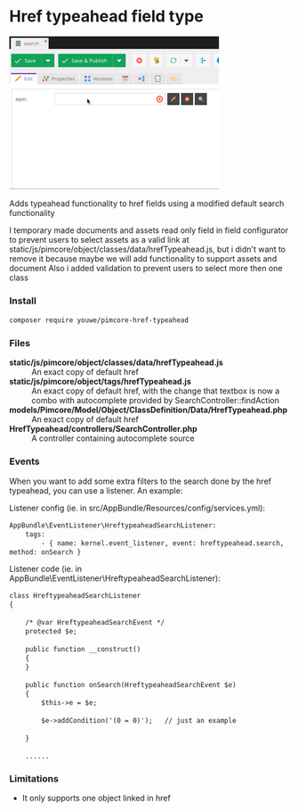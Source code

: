 # Href typeahead field type
![Demo](Docs/demo.gif)

Adds typeahead functionality to href fields using a modified default search functionality

I temporary made documents and assets read only field in field configurator to prevent users to
select assets as a valid link at static/js/pimcore/object/classes/data/hrefTypeahead.js, but i didn't want 
to remove it because maybe we will add functionality to support assets and document
Also i added validation to prevent users to select more then one class
### Install
```bash
composer require youwe/pimcore-href-typeahead
```
### Files 
<dl>
  <dt><strong>static/js/pimcore/object/classes/data/hrefTypeahead.js</strong></dt>
  <dd>An exact copy of default href</dd>
  
  <dt><strong>static/js/pimcore/object/tags/hrefTypeahead.js</strong></dt>
  <dd>An exact copy of default href, with the change that textbox is now a combo with autocomplete provided by SearchController::findAction</dd>
    
  <dt><strong>models/Pimcore/Model/Object/ClassDefinition/Data/HrefTypeahead.php</strong></dt>
  <dd>An exact copy of default href</dd>
  
  <dt><strong>HrefTypeahead/controllers/SearchController.php</strong></dt>
  <dd>A controller containing autocomplete source</dd>
</dl>

### Events

When you want to add some extra filters to the search done by the href typeahead, you can use a listener.
An example:

Listener config (ie. in src/AppBundle/Resources/config/services.yml):

    AppBundle\EventListener\HreftypeaheadSearchListener:
        tags:
            - { name: kernel.event_listener, event: hreftypeahead.search, method: onSearch }

Listener code (ie. in AppBundle\EventListener\HreftypeaheadSearchListener):

    class HreftypeaheadSearchListener
    {
    
        /* @var HreftypeaheadSearchEvent */
        protected $e;
    
        public function __construct()
        {
        }
    
        public function onSearch(HreftypeaheadSearchEvent $e)
        {
            $this->e = $e;
    
            $e->addCondition('(0 = 0)');   // just an example
    
        }
        
        ......


### Limitations
* It only supports one object linked in href
